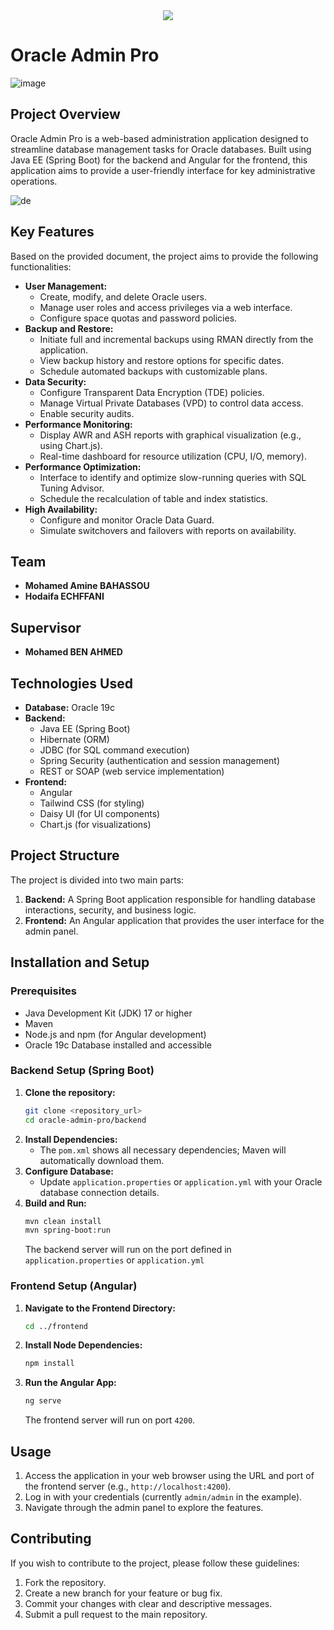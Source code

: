 <div align="center">
  <img src="https://github.com/user-attachments/assets/9b92324b-06ea-4e30-a2cf-4a1644d3e6b4" />
</div>
 


# Oracle Admin Pro

![image](https://github.com/user-attachments/assets/7a5b5154-51c8-40ec-931e-d86a6677aa06)

## Project Overview

Oracle Admin Pro is a web-based administration application designed to streamline database management tasks for Oracle databases. Built using Java EE (Spring Boot) for the backend and Angular for the frontend, this application aims to provide a user-friendly interface for key administrative operations.

![de](https://github.com/user-attachments/assets/d1b89aa0-3a6b-442f-8568-6d413800d469)

## Key Features

Based on the provided document, the project aims to provide the following functionalities:

*   **User Management:**
    *   Create, modify, and delete Oracle users.
    *   Manage user roles and access privileges via a web interface.
    *   Configure space quotas and password policies.
*   **Backup and Restore:**
    *   Initiate full and incremental backups using RMAN directly from the application.
    *   View backup history and restore options for specific dates.
    *   Schedule automated backups with customizable plans.
*   **Data Security:**
    *   Configure Transparent Data Encryption (TDE) policies.
    *   Manage Virtual Private Databases (VPD) to control data access.
    *   Enable security audits.
*   **Performance Monitoring:**
    *   Display AWR and ASH reports with graphical visualization (e.g., using Chart.js).
    *   Real-time dashboard for resource utilization (CPU, I/O, memory).
*   **Performance Optimization:**
    *   Interface to identify and optimize slow-running queries with SQL Tuning Advisor.
    *   Schedule the recalculation of table and index statistics.
*   **High Availability:**
    *   Configure and monitor Oracle Data Guard.
    *   Simulate switchovers and failovers with reports on availability.

## Team

*   **Mohamed Amine BAHASSOU**
*   **Hodaifa ECHFFANI**

## Supervisor

*   **Mohamed BEN AHMED**

## Technologies Used

*   **Database:** Oracle 19c
*   **Backend:**
    *   Java EE (Spring Boot)
    *   Hibernate (ORM)
    *   JDBC (for SQL command execution)
    *   Spring Security (authentication and session management)
    *   REST or SOAP (web service implementation)
*   **Frontend:**
    *   Angular
    *   Tailwind CSS (for styling)
    *   Daisy UI (for UI components)
    *   Chart.js (for visualizations)

## Project Structure

The project is divided into two main parts:

1.  **Backend:** A Spring Boot application responsible for handling database interactions, security, and business logic.
2.  **Frontend:** An Angular application that provides the user interface for the admin panel.

## Installation and Setup

### Prerequisites

*   Java Development Kit (JDK) 17 or higher
*   Maven
*   Node.js and npm (for Angular development)
*   Oracle 19c Database installed and accessible

### Backend Setup (Spring Boot)

1.  **Clone the repository:**
    ```bash
    git clone <repository_url>
    cd oracle-admin-pro/backend
    ```
2.  **Install Dependencies:**
    *   The `pom.xml` shows all necessary dependencies; Maven will automatically download them.
3.  **Configure Database:**
    *   Update `application.properties` or `application.yml` with your Oracle database connection details.
4.  **Build and Run:**
    ```bash
    mvn clean install
    mvn spring-boot:run
    ```
    The backend server will run on the port defined in `application.properties` or `application.yml`

### Frontend Setup (Angular)

1.  **Navigate to the Frontend Directory:**
    ```bash
    cd ../frontend
    ```
2. **Install Node Dependencies:**
      ```bash
      npm install
      ```
3. **Run the Angular App:**
      ```bash
      ng serve
     ```
     The frontend server will run on port `4200`.

## Usage

1.  Access the application in your web browser using the URL and port of the frontend server (e.g., `http://localhost:4200`).
2.  Log in with your credentials (currently `admin/admin` in the example).
3.  Navigate through the admin panel to explore the features.

## Contributing

If you wish to contribute to the project, please follow these guidelines:

1.  Fork the repository.
2.  Create a new branch for your feature or bug fix.
3.  Commit your changes with clear and descriptive messages.
4.  Submit a pull request to the main repository.
